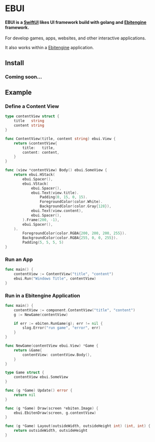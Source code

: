 # EBUI

#### EBUI is a [SwiftUI](https://developer.apple.com/documentation/swiftui) likes UI framework build with golang and [Ebitengine](https://github.com/hajimehoshi/ebiten) framework.

For develop games, apps, websites, and other interactive applications.

It also works within a [Ebitengine](https://github.com/hajimehoshi/ebiten) application.

## Install

### Coming soon...

## Example

### Define a Content View

```go
type contentView struct {
	title   string
	content string
}

func ContentView(title, content string) ebui.View {
	return &contentView{
		title:   title,
		content: content,
	}
}

func (view *contentView) Body() ebui.SomeView {
	return ebui.HStack(
		ebui.Spacer(),
		ebui.VStack(
			ebui.Spacer(),
			ebui.Text(view.title).
				Padding(0, 15, 0, 15).
				ForegroundColor(color.White).
				BackgroundColor(color.Gray{128}),
			ebui.Text(view.content),
			ebui.Spacer(),
		).Frame(200, -1),
		ebui.Spacer(),
	).
		ForegroundColor(color.RGBA{200, 200, 200, 255}).
		BackgroundColor(color.RGBA{255, 0, 0, 255}).
		Padding(5, 5, 5, 5)
}
```

### Run an App

```go
func main() {
	contentView := ContentView("title", "content")
	ebui.Run("Windows Title", contentView)
}
```

### Run in a Ebitengine Application

```go
func main() {
	contentView := component.ContentView("title", "content")
	g := NewGame(contentView)

	if err := ebiten.RunGame(g); err != nil {
		slog.Error("run game", "error", err)
	}
}

func NewGame(contentView ebui.View) *Game {
	return &Game{
		contentView: contentView.Body(),
	}
}

type Game struct {
	contentView ebui.SomeView
}

func (g *Game) Update() error {
	return nil
}

func (g *Game) Draw(screen *ebiten.Image) {
	ebui.EbitenDraw(screen, g.contentView)
}

func (g *Game) Layout(outsideWidth, outsideHeight int) (int, int) {
	return outsideWidth, outsideHeight
}
```

